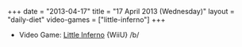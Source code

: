+++
date = "2013-04-17"
title = "17 April 2013 (Wednesday)"
layout = "daily-diet"
video-games = ["little-inferno"]
+++

<ul>
<li class="entry video-games">Video Game: <a href="/video-games/little-inferno">Little Inferno</a> {WiiU} /b/</li>
</ul>